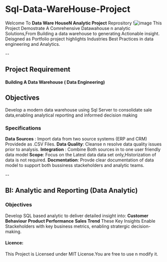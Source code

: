 # Sql-Data-WareHouse-Project 
Welcome To **Data Ware HouseN Analytic Project** Reprository !![image](https://github.com/user-attachments/assets/82eec11f-98dc-4b1c-8a05-a025f90555cc)
This Project Demostrate A Comrehensive Datawahouse n analytic Solutions,From Building a data warehouse to generating Actionable insight. Deisgned as Portfolio project highlights Industries Best Practices in data engineering and Analytics.

--
## **Project Requirement**

#### Building A Data Warehouse ( Data Engineering)

## Objectives
Develop a modern data warehouse using Sql Server to consolidate sale data,enabling analytical reporting and informed decision making

### Specifications
**Data Sources** : Import data from two source systems (ERP and CRM) Providede as .CSV Files.
**Data Quality**: Cleanse n resolve data quality issues prior to analysis.
**Integration** : Combine Both sources in to  one user friendly data model
**Scope**: Focus on the Latest data data set only,Historization of data is not required.
**Docmentation**: Provde clear documentation of data model to support both bussiness stackeholders and analytic teams.

--
## BI: Analytic and Reporting (Data Analytic)

### Objectives 
Develop SQL based analytic to deliver detailed insight into:
**Customer Behaviour**
**Product Performance**
**Sales Trend**
These Key Insights Enable Stackeholders with key business metrics, enabling stratergic decision-making.


#### Licence:
This Project is Licensed under MIT License.You are free to use n modify it.


